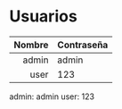 # Usuarios

| Nombre | Contraseña |
|-------:|------------|
|   admin| admin      |
|    user| 123        |
admin: admin
user: 123
